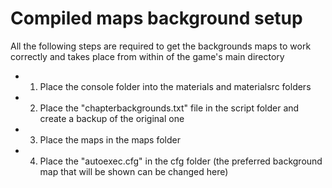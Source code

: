 # Compiled maps background setup
All the following steps are required to get the backgrounds maps to work correctly and takes place from within of the game's main directory

- 1. Place the console folder into the materials and materialsrc folders
- 2. Place the "chapterbackgrounds.txt" file in the script folder and create a backup of the original one
- 3. Place the maps in the maps folder
- 4. Place the "autoexec.cfg" in the cfg folder (the preferred background map that will be shown can be changed here)
